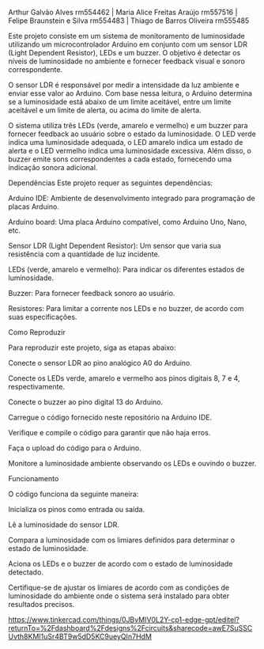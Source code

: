 Arthur Galvão Alves rm554462 |
Maria Alice Freitas Araújo rm557516 |
Felipe Braunstein e Silva rm554483 |
Thiago de Barros Oliveira rm555485 

Este projeto consiste em um sistema de monitoramento de luminosidade utilizando um microcontrolador Arduino em conjunto com um sensor LDR (Light Dependent Resistor), LEDs e um buzzer. O objetivo é detectar os níveis de luminosidade no ambiente e fornecer feedback visual e sonoro correspondente.

O sensor LDR é responsável por medir a intensidade da luz ambiente e enviar esse valor ao Arduino. Com base nessa leitura, o Arduino determina se a luminosidade está abaixo de um limite aceitável, entre um limite aceitável e um limite de alerta, ou acima do limite de alerta.

O sistema utiliza três LEDs (verde, amarelo e vermelho) e um buzzer para fornecer feedback ao usuário sobre o estado da luminosidade. O LED verde indica uma luminosidade adequada, o LED amarelo indica um estado de alerta e o LED vermelho indica uma luminosidade excessiva. Além disso, o buzzer emite sons correspondentes a cada estado, fornecendo uma indicação sonora adicional.

Dependências
Este projeto requer as seguintes dependências:

Arduino IDE: Ambiente de desenvolvimento integrado para programação de placas Arduino.

Arduino board: Uma placa Arduino compatível, como Arduino Uno, Nano, etc.

Sensor LDR (Light Dependent Resistor): Um sensor que varia sua resistência com a quantidade de luz incidente.

LEDs (verde, amarelo e vermelho): Para indicar os diferentes estados de luminosidade.

Buzzer: Para fornecer feedback sonoro ao usuário.

Resistores: Para limitar a corrente nos LEDs e no buzzer, de acordo com suas especificações.

Como Reproduzir

Para reproduzir este projeto, siga as etapas abaixo:

Conecte o sensor LDR ao pino analógico A0 do Arduino.

Conecte os LEDs verde, amarelo e vermelho aos pinos digitais 8, 7 e 4, respectivamente.

Conecte o buzzer ao pino digital 13 do Arduino.

Carregue o código fornecido neste repositório na Arduino IDE.

Verifique e compile o código para garantir que não haja erros.

Faça o upload do código para o Arduino.

Monitore a luminosidade ambiente observando os LEDs e ouvindo o buzzer.

Funcionamento

O código funciona da seguinte maneira:

Inicializa os pinos como entrada ou saída.

Lê a luminosidade do sensor LDR.

Compara a luminosidade com os limiares definidos para determinar o estado de luminosidade.

Aciona os LEDs e o buzzer de acordo com o estado de luminosidade detectado.

Certifique-se de ajustar os limiares de acordo com as condições de luminosidade do ambiente onde o sistema será instalado para obter resultados precisos.

https://www.tinkercad.com/things/0JBvMIV0L2Y-cp1-edge-gpt/editel?returnTo=%2Fdashboard%2Fdesigns%2Fcircuits&sharecode=awE7SuSSCUvth8KMI1uSr4BT9w5dD5KC9ueyQIn7HdM
